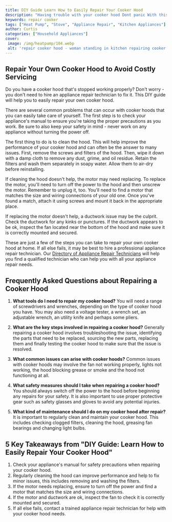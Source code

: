 ```yaml
---
title: DIY Guide Learn How to Easily Repair Your Cooker Hood
description: "Having trouble with your cooker hood Dont panic With this DIY guide you can learn how to easily repair your cooker hood without the need of a professional"
keywords: repair cooker
tags: ["Heat Pump", "Stove", "Appliance Repair", "Kitchen Appliances"]
author: Curtis
categories: ["Household Appliances"]
cover: 
 image: /img/heatpump/104.webp
 alt: 'repair cooker hood - woman standing in kitchen repairing cooker hood'
---
```

## Repair Your Own Cooker Hood to Avoid Costly Servicing
Do you have a cooker hood that's stopped working properly? Don't worry - you don't need to hire an appliance repair technician to fix it. This DIY guide will help you to easily repair your own cooker hood.

There are several common problems that can occur with cooker hoods that you can easily take care of yourself. The first step is to check your appliance's manual to ensure you're taking the proper precautions as you work. Be sure to also keep your safety in mind - never work on any appliance without turning the power off.

The first thing to do is to clean the hood. This will help improve the performance of your cooker hood and can often be the answer to many issues. First, remove the screws and filters of the hood. Then, wipe it down with a damp cloth to remove any dust, grime, and oil residue. Retain the filters and wash them separately in soapy water. Allow them to air-dry before reinstalling.

If cleaning the hood doesn't help, the motor may need replacing. To replace the motor, you'll need to turn off the power to the hood and then unscrew the motor. Remember to unplug it, too. You'll need to find a motor that matches the size and wiring connections of your old one. Once you've found a match, attach it using screws and mount it back in the appropriate place.

If replacing the motor doesn't help, a ductwork issue may be the culprit. Check the ductwork for any kinks or punctures. If the ductwork appears to be ok, inspect the fan located near the bottom of the hood and make sure it is correctly mounted and secured.

These are just a few of the steps you can take to repair your own cooker hood at home. If all else fails, it may be best to hire a professional appliance repair technician. Our [Directory of Appliance Repair Technicians](./pages/appliance-repair-technicians) will help you find a qualified technician who can help you with all your appliance repair needs.

## Frequently Asked Questions about Repairing a Cooker Hood

1. **What tools do I need to repair my cooker hood?** You will need a range of screwdrivers and wrenches, depending on the type of cooker hood you have. You may also need a voltage tester, a wrench set, an adjustable wrench, an utility knife and perhaps some pliers.

2. **What are the key steps involved in repairing a cooker hood?** Generally repairing a cooker hood involves troubleshooting the issue, identifying the parts that need to be replaced, sourcing the new parts, replacing them and finally testing the cooker hood to make sure that the issue is resolved.

3. **What common issues can arise with cooker hoods?** Common issues with cooker hoods may involve the fan not working properly, lights not working, the hood blocking grease or smoke and the hood not functioning at all.

4. **What safety measures should I take when repairing a cooker hood?** You should always switch off the power to the hood before beginning any repairs for your safety. It is also important to use proper protective gear such as safety glasses and gloves to avoid any potential injuries.

5. **What kind of maintenance should I do on my cooker hood after repair?** It is important to regularly clean and maintain your cooker hood. This includes checking clogged filters, cleaning the hood, greasing fan bearings and changing light bulbs.

## 5 Key Takeaways from "DIY Guide: Learn How to Easily Repair Your Cooker Hood"
1. Check your appliance's manual for safety precautions when repairing your cooker hood.
2. Regularly cleaning the hood can improve performance and help to fix minor issues, this includes removing and washing the filters.
3. If the motor needs replacing, ensure to turn off the power and find a motor that matches the size and wiring connections.
4. If the motor and ductwork are ok, inspect the fan to check it is correctly mounted and secured.
5. If all else fails, contact a trained appliance repair technician for help with your cooker hood needs.
